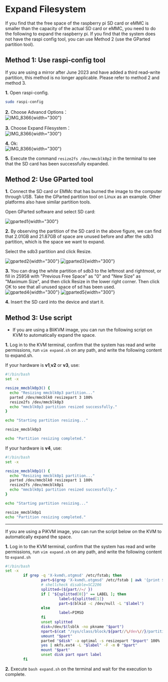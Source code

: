# Expand Filesystem

If you find that the free space of the raspberry pi SD card or eMMC is smaller than the capacity of the actual SD card or eMMC, you need to do the following to expand the raspberry pi. If you find that the system does not have the raspi config tool, you can use Method 2 (use the GParted partition tool).  

## Method 1: Use raspi-config tool

If you are using a mirror after June 2023 and have added a third read-write partition, this method is no longer applicable. Please refer to method 2 and method 3.

**1.** Open raspi-config.

```bash
sudo raspi-config
```

**2.** Choose Advancd Options：  
![IMG_8366](assets/images/expand_filesystem/advance_option.png){width="300"}

**3.** Choose Expand Filesystem：  
![IMG_8366](assets/images/expand_filesystem/expand.png){width="300"}

**4.** Ok:  
![IMG_8366](assets/images/expand_filesystem/expand_ok.png){width="300"}

**5.** Execute the command `resize2fs /dev/mmcblk0p2` in the terminal to see that the SD card has been successfully expanded.

## Method 2: Use GParted tool

**1.** Connect the SD card or EMMc that has burned the image to the computer through USB. Take the GParted partition tool on Linux as an example. Other platforms also have similar partition tools.

Open GParted software and select SD card:

![gparted1](assets/images/expand_filesystem/gparted01.png){width="300"}

**2.** By observing the partition of the SD card in the above figure, we can find that 2.01GB and 21.87GB of space are unused before and after the sdb3 partition, which is the space we want to expand.

Select the sdb3 partition and click Resize.  

![gparted2](assets/images/expand_filesystem/gparted02.png){width="300"}
![gparted3](assets/images/expand_filesystem/gparted03.png){width="300"}

**3.** You can drag the white partition of sdb3 to the leftmost and rightmost, or fill in 25958 with "Previous Free Space" as "0" and "New Size" as "Maximum Size", and then click Resize in the lower right corner. Then click OK to see that all unused space of sd has been used.  
![gparted4](assets/images/expand_filesystem/gparted04.png){width="300"}
![gparted5](assets/images/expand_filesystem/gparted05.png){width="300"}

**4.** Insert the SD card into the device and start it.  

## Method 3: Use script

- If you are using a BliKVM image, you can run the following script on KVM to automatically expand the space.

**1.** Log in to the KVM terminal, confirm that the system has read and write permissions, run `vim expand.sh` on any path, and write the following content to expand.sh.

If your hardware is **v1**,**v2** or **v3**, use:

```bash
#!/bin/bash
set -x

resize_mmcblk0p3() {
  echo "Resizing mmcblk0p3 partition..."
  parted /dev/mmcblk0 resizepart 3 100%
  resize2fs /dev/mmcblk0p3
  echo "mmcblk0p3 partition resized successfully."
}

echo "Starting partition resizing..."

resize_mmcblk0p3

echo "Partition resizing completed."
```

If your hardware is **v4**, use:

```bash
#!/bin/bash
set -x

resize_mmcblk0p1() {
  echo "Resizing mmcblk0p1 partition..."
  parted /dev/mmcblk0 resizepart 1 100%
  resize2fs /dev/mmcblk0p1
  echo "mmcblk0p1 partition resized successfully."
}

echo "Starting partition resizing..."

resize_mmcblk0p1
echo "Partition resizing completed."
```

***

If you are using a PiKVM image, you can run the script below on the KVM to automatically expand the space.

**1.** Log in to the KVM terminal, confirm that the system has read and write permissions, run `vim expand.sh` on any path, and write the following content to `expand.sh`

```bash
#!/bin/bash
set -x
        if grep -q 'X-kvmd\.otgmsd' /etc/fstab; then
                part=$(grep 'X-kvmd\.otgmsd' /etc/fstab | awk '{print $1}')
                # shellcheck disable=SC2206
                splitted=(${part//=/ })
                if [ "${splitted[0]}" == LABEL ]; then
                        label=${splitted[1]}
                        part=$(blkid -c /dev/null -L "$label")
                else
                        label=PIMSD
                fi
                unset splitted
                disk=/dev/$(lsblk -no pkname "$part")
                npart=$(cat "/sys/class/block/${part//\/dev\//}/partition")
                umount "$part"
                parted "$disk" -a optimal -s resizepart "$npart" 100%
                yes | mkfs.ext4 -L "$label" -F -m 0 "$part"
                mount "$part"
                unset disk part npart label
        fi
```

**2.** Execute `bash expand.sh` on the terminal and wait for the execution to complete.
